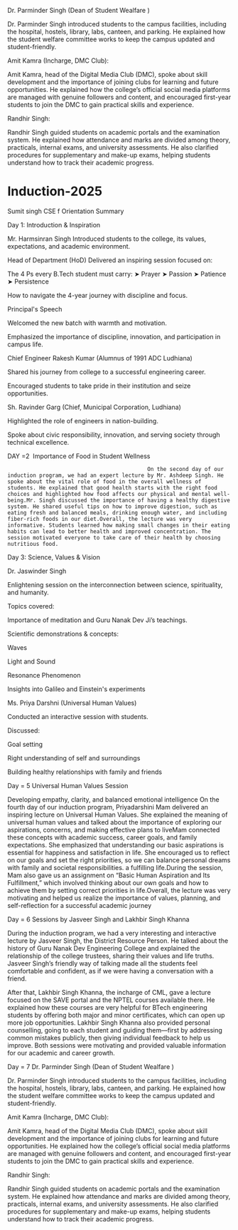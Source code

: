 Dr. Parminder Singh (Dean of Student Wealfare )

Dr. Parminder Singh introduced students to the campus facilities, including the hospital, hostels, library, labs, canteen, and parking. He explained how the student welfare committee works to keep the campus updated and student-friendly.

Amit Kamra (Incharge, DMC Club):


Amit Kamra, head of the Digital Media Club (DMC), spoke about skill development and the importance of joining clubs for learning and future opportunities. He explained how the college’s official social media platforms are managed with genuine followers and content, and encouraged first-year students to join the DMC to gain practical skills and experience.

Randhir Singh:


Randhir Singh guided students on academic portals and the examination system. He explained how attendance and marks are divided among theory, practicals, internal exams, and university assessments. He also clarified procedures for supplementary and make-up exams, helping students understand how to track their academic progress.
# Induction-2025
Sumit singh CSE f 
Orientation Summary

 Day 1: Introduction & Inspiration

Mr. Harmsinran Singh Introduced students to the college, its values, expectations, and academic environment.

Head of Department (HoD) Delivered an inspiring session focused on:

The 4 Ps every B.Tech student must carry: ➤ Prayer ➤ Passion ➤ Patience ➤ Persistence

How to navigate the 4-year journey with discipline and focus.

Principal's Speech

Welcomed the new batch with warmth and motivation.

Emphasized the importance of discipline, innovation, and participation in campus life.

Chief Engineer Rakesh Kumar (Alumnus of 1991 ADC Ludhiana)

Shared his journey from college to a successful engineering career.

Encouraged students to take pride in their institution and seize opportunities.

Sh. Ravinder Garg (Chief, Municipal Corporation, Ludhiana)

Highlighted the role of engineers in nation-building.

Spoke about civic responsibility, innovation, and serving society through technical excellence.                                



DAY =2  Importance of Food in Student Wellness

                                                On the second day of our induction program, we had an expert lecture by Mr. Ashdeep Singh. He spoke about the vital role of food in the overall wellness of students. He explained that good health starts with the right food choices and highlighted how food affects our physical and mental well-being.Mr. Singh discussed the importance of having a healthy digestive system. He shared useful tips on how to improve digestion, such as eating fresh and balanced meals, drinking enough water, and including fiber-rich foods in our diet.Overall, the lecture was very informative. Students learned how making small changes in their eating habits can lead to better health and improved concentration. The session motivated everyone to take care of their health by choosing nutritious food.
Day 3: Science, Values & Vision

Dr. Jaswinder Singh

Enlightening session on the interconnection between science, spirituality, and humanity.

Topics covered:

Importance of meditation and Guru Nanak Dev Ji’s teachings.

Scientific demonstrations & concepts:

Waves

Light and Sound

Resonance Phenomenon

Insights into Galileo and Einstein's experiments

Ms. Priya Darshni (Universal Human Values)

Conducted an interactive session with students.

Discussed:

Goal setting

Right understanding of self and surroundings

Building healthy relationships with family and friends

Day = 5 Universal Human Values Session

Developing empathy, clarity, and balanced emotional intelligence
On the fourth day of our induction program, Priyadarshini Mam delivered an inspiring lecture on Universal Human Values. She explained the meaning of universal human values and talked about the importance of exploring our aspirations, concerns, and making effective plans to liveMam connected these concepts with academic success, career goals, and family expectations. She emphasized that understanding our basic aspirations is essential for happiness and satisfaction in life. She encouraged us to reflect on our goals and set the right priorities, so we can balance personal dreams with family and societal responsibilities. a fulfilling life.During the session, Mam also gave us an assignment on “Basic Human Aspiration and Its Fulfillment,” which involved thinking about our own goals and how to achieve them by setting correct priorities in life.Overall, the lecture was very motivating and helped us realize the importance of values, planning, and self-reflection for a successful academic journey 

Day = 6  Sessions by Jasveer Singh and Lakhbir Singh Khanna

During the induction program, we had a very interesting and interactive lecture by Jasveer Singh, the District Resource Person. He talked about the history of Guru Nanak Dev Engineering College and explained the relationship of the college trustees, sharing their values and life truths. Jasveer Singh’s friendly way of talking made all the students feel comfortable and confident, as if we were having a conversation with a friend.


After that, Lakhbir Singh Khanna, the incharge of CML, gave a lecture focused on the SAVE portal and the NPTEL courses available there. He explained how these courses are very helpful for BTech engineering students by offering both major and minor certificates, which can open up more job opportunities. Lakhbir Singh Khanna also provided personal counselling, going to each student and guiding them—first by addressing common mistakes publicly, then giving individual feedback to help us improve.
Both sessions were motivating and provided valuable information for our academic and career growth.

Day = 7
Dr. Parminder Singh (Dean of Student Wealfare )

Dr. Parminder Singh introduced students to the campus facilities, including the hospital, hostels, library, labs, canteen, and parking. He explained how the student welfare committee works to keep the campus updated and student-friendly.

Amit Kamra (Incharge, DMC Club):


Amit Kamra, head of the Digital Media Club (DMC), spoke about skill development and the importance of joining clubs for learning and future opportunities. He explained how the college’s official social media platforms are managed with genuine followers and content, and encouraged first-year students to join the DMC to gain practical skills and experience.

Randhir Singh:


Randhir Singh guided students on academic portals and the examination system. He explained how attendance and marks are divided among theory, practicals, internal exams, and university assessments. He also clarified procedures for supplementary and make-up exams, helping students understand how to track their academic progress.
